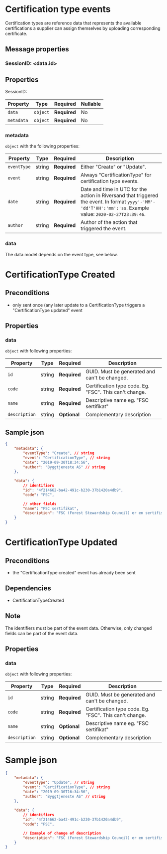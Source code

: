 # Certification type events

Certification types are reference data that represents the available certifications a supplier can assign themselves by uploading corresponding certificate. 

## Message properties

### SessionID: 	<data.id>

## Properties

SessionID: 

| Property              | Type     | Required     | Nullable |
| --------------------- | -------- | ------------ | -------- |
| `data`                | `object` | **Required** | No       |
| `metadata`            | `object` | **Required** | No       |

### metadata

`object` with the following properties:

| Property          | Type    | Required     | Description |
| ------------------| ------- | ------------ | ------- |
| `eventType`       | string  | **Required** | Either "Create" or "Update".
| `event`           | string  | **Required** | Always "CertificationType" for certification type events.
| `date`            | string  | **Required** | Date and time in UTC for the action in Riversand that triggered the event. In format `yyyy'-'MM'-'dd'T'HH':'mm':'ss`. Example value: `2020-02-27T23:39:46`.
| `author`          | string  | **Required** | Author of the action that triggered the event.

### data
The data model depends on the event type, see below.



# CertificationType Created 

## Preconditions
- only sent once (any later update to a CertificationType triggers a "CertificationType updated" event

## Properties

### data

`object` with following properties:

| Property                | Type    | Required     | Description |
| ----------------------- | ------- | ------------ | ------- |
| `id`                    | string  | **Required** | GUID. Must be generated and can't be changed.
| `code`			      | string | **Required**  | Certification type code. Eg. "FSC". This can't change.
| `name`           		  | string  | **Required** | Descriptive name eg. "FSC sertifikat"
| `description`           | string  | **Optional** | Complementary description 


## Sample json

```json
{
	"metadata": {
		"eventType": "Create", // string
		"event": "CertificationType", // string
		"date": "2019-09-30T18:34:56",
		"author": "Byggtjeneste AS" // string
	},
	
	"data": {
		// identifiers
		"id": "4f214662-ba42-491c-b230-37b1420a4db9", 
		"code": "FSC",

		// other fields
		"name": "FSC sertifikat", 
		"description": "FSC (Forest Stewardship Council) er en sertifiseringsordning for skogbruk"
	}
}

```

# CertificationType Updated 

## Preconditions
- the "CertificationType created" event has already been sent

## Dependencies
- CertificationTypeCreated

## Note
The identifiers must be part of the event data. Otherwise, only changed fields can be part of the event data. 

## Properties
### data

`object` with following properties:

| Property                | Type    | Required     | Description |
| ----------------------- | ------- | ------------ | ------- |
| `id`                    | string  | **Required** | GUID. Must be generated and can't be changed.
| `code`			      | string | **Required**  | Certification type code. Eg. "FSC". This can't change.
| `name`           		  | string  | **Optional** | Descriptive name eg. "FSC sertifikat"
| `description`           | string  | **Optional** | Complementary description 




# Sample json

```json
{
	"metadata": {
		"eventType": "Update", // string
		"event": "CertificationType", // string
		"date": "2019-09-30T16:34:56",
		"author": "Byggtjeneste AS" // string
	},
	
	"data": {
		// identifiers
		"id": "4f214662-ba42-491c-b230-37b1420a4db9", 
		"code": "FSC",

		// Example of change of description
		"description": "FSC (Forest Stewardship Council) er en sertifiseringsordning for skogbruk"
	}
}

```
